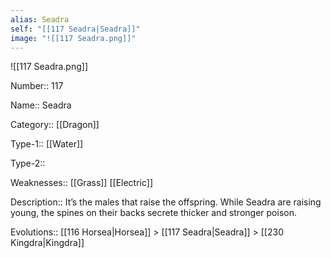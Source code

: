 ```yaml
---
alias: Seadra
self: "[[117 Seadra|Seadra]]"
image: "![[117 Seadra.png]]"
---
```


![[117 Seadra.png]]


Number:: 117

Name:: Seadra

Category:: [[Dragon]]

Type-1:: [[Water]]

Type-2:: 

Weaknesses:: [[Grass]] [[Electric]]

Description:: It’s the males that raise the offspring. While Seadra are raising young, the spines on their backs secrete thicker and stronger poison.

Evolutions:: [[116 Horsea|Horsea]] > [[117 Seadra|Seadra]] > [[230 Kingdra|Kingdra]]